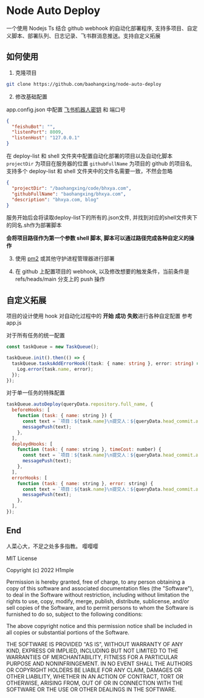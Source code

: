 # Node Auto Deploy

一个使用 Nodejs Ts 结合 github webhook 的自动化部署程序, 支持多项目、自定义脚本、部署队列、日志记录、飞书群消息推送。支持自定义拓展

## 如何使用

1. 克隆项目

```sh
git clone https://github.com/baohangxing/node-auto-deploy
```

2. 修改基础配置

app.config.json 中配置 [飞书机器人密钥](https://www.feishu.cn/hc/zh-CN/articles/360024984973) 和 端口号

```json
{
  "feishuBot": "",
  "listenPort": 8009,
  "listenHost": "127.0.0.1"
}
```

在 deploy-list 和 shell 文件夹中配置自动化部署的项目以及自动化脚本
`projectDir` 为项目在服务器的位置
`githubFullName` 为项目的 github 的项目名, 支持多个
deploy-list 和 shell 文件夹中的文件名需要一致，不然会忽略

```json
{
  "projectDir": "/baohangxing/code/bhxya.com",
  "githubFullName": "baohangxing/bhxya.com",
  "description": "bhxya.com, blog"
}
```

服务开始后会将读取deploy-list下的所有的.json文件, 并找到对应的shell文件夹下的同名.sh作为部署脚本

**会将项目路径作为第一个参数 shell 脚本, 脚本可以通过路径完成各种自定义的操作**

3. 使用 [pm2](https://pm2.keymetrics.io/) 或其他守护进程管理器进行部署

4. 在 github 上配置项目的 webhook, 以及修改想要的触发条件，当前条件是 refs/heads/main 分支上的 push 操作

## 自定义拓展

项目的设计使用 hook 对自动化过程中的 **开始** **成功** **失败**进行各种自定配置
参考 app.js

对于所有任务的统一配置

```ts
const taskQueue = new TaskQueue();

taskQueue.init().then(() => {
  taskQueue.tasksAddErrorHook((task: { name: string }, error: string) => {
    Log.error(task.name, error);
  });
});
```

对于单一任务的特殊配置

```js
taskQueue.autoDeploy(queryData.repository.full_name, {
  beforeHooks: [
    function (task: { name: string }) {
      const text = `项目：${task.name}\n提交人：${queryData.head_commit.author.username}\n提交信息：${queryData.head_commit.message}\n开始部署...\n`;
      messagePush(text);
    },
  ],
  deploydHooks: [
    function (task: { name: string }, timeCost: number) {
      const text = `项目：${task.name}\n提交人：${queryData.head_commit.author.username}\n提交信息：${queryData.head_commit.message}\n状态：部署成功(${timeCost}s)\n`;
      messagePush(text);
    },
  ],
  errorHooks: [
    function (task: { name: string }, error: string) {
      const text = `项目：${task.name}\n提交人：${queryData.head_commit.author.username}\n提交信息：${queryData.head_commit.message}\n状态：部署错误(${error})\n`;
      messagePush(text);
    },
  ],
});
```

## End

人菜心大，不足之处多多指教。 嘤嘤嘤

MIT License

Copyright (c) 2022 H1mple

Permission is hereby granted, free of charge, to any person obtaining a copy
of this software and associated documentation files (the "Software"), to deal
in the Software without restriction, including without limitation the rights
to use, copy, modify, merge, publish, distribute, sublicense, and/or sell
copies of the Software, and to permit persons to whom the Software is
furnished to do so, subject to the following conditions:

The above copyright notice and this permission notice shall be included in all
copies or substantial portions of the Software.

THE SOFTWARE IS PROVIDED "AS IS", WITHOUT WARRANTY OF ANY KIND, EXPRESS OR
IMPLIED, INCLUDING BUT NOT LIMITED TO THE WARRANTIES OF MERCHANTABILITY,
FITNESS FOR A PARTICULAR PURPOSE AND NONINFRINGEMENT. IN NO EVENT SHALL THE
AUTHORS OR COPYRIGHT HOLDERS BE LIABLE FOR ANY CLAIM, DAMAGES OR OTHER
LIABILITY, WHETHER IN AN ACTION OF CONTRACT, TORT OR OTHERWISE, ARISING FROM,
OUT OF OR IN CONNECTION WITH THE SOFTWARE OR THE USE OR OTHER DEALINGS IN THE
SOFTWARE.
